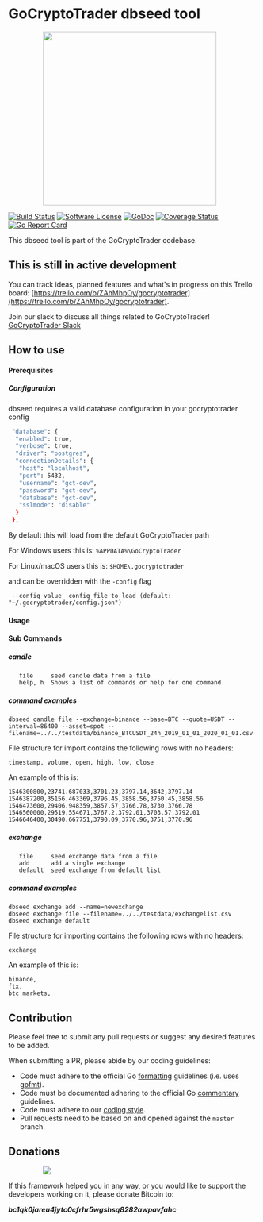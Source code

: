 # GoCryptoTrader dbseed tool

<img src="https://github.com/vazha/gocryptotrader/blob/master/web/src/assets/page-logo.png?raw=true" width="350px" height="350px" hspace="70">


[![Build Status](https://travis-ci.org/thrasher-corp/gocryptotrader.svg?branch=master)](https://travis-ci.org/thrasher-corp/gocryptotrader)
[![Software License](https://img.shields.io/badge/License-MIT-orange.svg?style=flat-square)](https://github.com/vazha/gocryptotrader/blob/master/LICENSE)
[![GoDoc](https://godoc.org/github.com/vazha/gocryptotrader?status.svg)](https://godoc.org/github.com/vazha/gocryptotrader/portfolio)
[![Coverage Status](http://codecov.io/github/thrasher-corp/gocryptotrader/coverage.svg?branch=master)](http://codecov.io/github/thrasher-corp/gocryptotrader?branch=master)
[![Go Report Card](https://goreportcard.com/badge/github.com/vazha/gocryptotrader)](https://goreportcard.com/report/github.com/vazha/gocryptotrader)


This dbseed tool is part of the GoCryptoTrader codebase.

## This is still in active development

You can track ideas, planned features and what's in progress on this Trello board: [https://trello.com/b/ZAhMhpOy/gocryptotrader](https://trello.com/b/ZAhMhpOy/gocryptotrader).

Join our slack to discuss all things related to GoCryptoTrader! [GoCryptoTrader Slack](https://join.slack.com/t/gocryptotrader/shared_invite/enQtNTQ5NDAxMjA2Mjc5LTc5ZDE1ZTNiOGM3ZGMyMmY1NTAxYWZhODE0MWM5N2JlZDk1NDU0YTViYzk4NTk3OTRiMDQzNGQ1YTc4YmRlMTk)

## How to use

#### Prerequisites
##### Configuration

dbseed requires a valid database configuration in your gocryptotrader config

```sh
 "database": {
  "enabled": true,
  "verbose": true,
  "driver": "postgres",
  "connectionDetails": {
   "host": "localhost",
   "port": 5432,
   "username": "gct-dev",
   "password": "gct-dev",
   "database": "gct-dev",
   "sslmode": "disable"
  }
 },
```

By default this will load from the default GoCryptoTrader path 

For Windows users this is:
```%APPDATA%\GoCryptoTrader```

For Linux/macOS users this is:
```$HOME\.gocryptotrader```

and can be overridden with the ```-config``` flag

``` --config value  config file to load (default: "~/.gocryptotrader/config.json")```

#### Usage

#### Sub Commands
##### candle
```
   file     seed candle data from a file
   help, h  Shows a list of commands or help for one command
```
##### command examples
```
dbseed candle file --exchange=binance --base=BTC --quote=USDT --interval=86400 --asset=spot --filename=../../testdata/binance_BTCUSDT_24h_2019_01_01_2020_01_01.csv
```
File structure for import contains the following rows with no headers:

```
timestamp, volume, open, high, low, close
```
An example of this is:
```
1546300800,23741.687033,3701.23,3797.14,3642,3797.14
1546387200,35156.463369,3796.45,3858.56,3750.45,3858.56
1546473600,29406.948359,3857.57,3766.78,3730,3766.78
1546560000,29519.554671,3767.2,3792.01,3703.57,3792.01
1546646400,30490.667751,3790.09,3770.96,3751,3770.96
```
##### exchange
```
   file     seed exchange data from a file
   add      add a single exchange
   default  seed exchange from default list
```
##### command examples
```
dbseed exchange add --name=newexchange
dbseed exchange file --filename=../../testdata/exchangelist.csv
dbseed exchange default
```

File structure for importing contains the following rows with no headers:
```
exchange
```
An example of this is:
```
binance,
ftx,
btc markets,
```

## Contribution

Please feel free to submit any pull requests or suggest any desired features to be added.

When submitting a PR, please abide by our coding guidelines:

+ Code must adhere to the official Go [formatting](https://golang.org/doc/effective_go.html#formatting) guidelines (i.e. uses [gofmt](https://golang.org/cmd/gofmt/)).
+ Code must be documented adhering to the official Go [commentary](https://golang.org/doc/effective_go.html#commentary) guidelines.
+ Code must adhere to our [coding style](https://github.com/vazha/gocryptotrader/blob/master/doc/coding_style.md).
+ Pull requests need to be based on and opened against the `master` branch.

## Donations

<img src="https://github.com/vazha/gocryptotrader/blob/master/web/src/assets/donate.png?raw=true" hspace="70">

If this framework helped you in any way, or you would like to support the developers working on it, please donate Bitcoin to:

***bc1qk0jareu4jytc0cfrhr5wgshsq8282awpavfahc***

